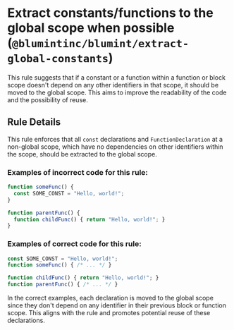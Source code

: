 # Extract constants/functions to the global scope when possible (`@blumintinc/blumint/extract-global-constants`)

<!-- end auto-generated rule header -->

This rule suggests that if a constant or a function within a function or block scope doesn't depend on any other identifiers in that scope, it should be moved to the global scope. This aims to improve the readability of the code and the possibility of reuse.

## Rule Details

This rule enforces that all `const` declarations and `FunctionDeclaration` at a non-global scope, which have no dependencies on other identifiers within the scope, should be extracted to the global scope.

### Examples of incorrect code for this rule:

```typescript
function someFunc() {
  const SOME_CONST = "Hello, world!";
}

function parentFunc() {
  function childFunc() { return "Hello, world!"; }
}
```

### Examples of correct code for this rule:

```typescript
const SOME_CONST = "Hello, world!";
function someFunc() { /* ... */ }

function childFunc() { return "Hello, world!"; }
function parentFunc() { /* ... */ }
```

In the correct examples, each declaration is moved to the global scope since they don't depend on any identifier in their previous block or function scope. This aligns with the rule and promotes potential reuse of these declarations.
